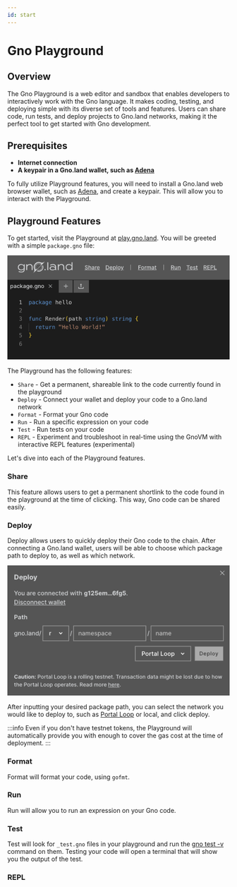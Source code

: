 ```yaml
---
id: start
---
```


# Gno Playground

## Overview

The Gno Playground is a web editor and sandbox that enables developers to 
interactively work with the Gno language. It makes coding, testing,
and deploying simple with its diverse set of tools and features. Users can
share code, run tests, and deploy projects to Gno.land networks, 
making it the perfect tool to get started with Gno development.

## Prerequisites

- **Internet connection**
- **A keypair in a Gno.land wallet, such as [Adena](https://adena.app)**

To fully utilize Playground features, you will need to install a Gno.land web
browser wallet, such as [Adena](https://www.adena.app/), and create a keypair. This will allow you to
interact with the Playground.

## Playground Features

To get started, visit the Playground at [play.gno.land](https://play.gno.land). You will be greeted with a
simple `package.gno` file:

![gnoweb screen](../../assets/getting-started/playground/default_playground.png)

The Playground has the following features:
- `Share` - Get a permanent, shareable link to the code currently found in the playground
- `Deploy` - Connect your wallet and deploy your code to a Gno.land network
- `Format` - Format your Gno code
- `Run` - Run a specific expression on your code
- `Test` - Run tests on your code
- `REPL` - Experiment and troubleshoot in real-time using the GnoVM with
interactive REPL features (experimental)

Let's dive into each of the Playground features.

### Share

This feature allows users to get a permanent shortlink to the code found in the
playground at the time of clicking. This way, Gno code can be shared easily. 

### Deploy

Deploy allows users to quickly deploy their Gno code to the chain. After connecting 
a Gno.land wallet, users will be able to choose which package path to deploy to,
as well as which network.

![gnoweb screen](../../assets/getting-started/playground/default_deploy.png)

After inputting your desired package path, you can select the network you would 
like to deploy to, such as [Portal Loop](../../concepts/portal-loop.md) or local,
and click deploy.

:::info
Even if you don't have testnet tokens, the Playground will automatically provide
you with enough to cover the gas cost at the time of deployment.
:::

### Format
Format will format your code, using `gofmt`.

### Run
Run will allow you to run an expression on your Gno code.

### Test

Test will look for `_test.gno` files in your playground and run the
[gno test -v](../../concepts/gno-test.md) command on them. Testing your code 
will open a terminal that will show you the output of the test. 

### REPL







